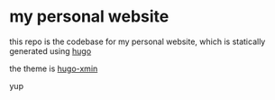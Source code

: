 # my personal website

this repo is the codebase for my personal website, which is statically generated using [hugo](https://gohugo.io)

the theme is [hugo-xmin](https://github.com/yihui/hugo-xmin)

yup
